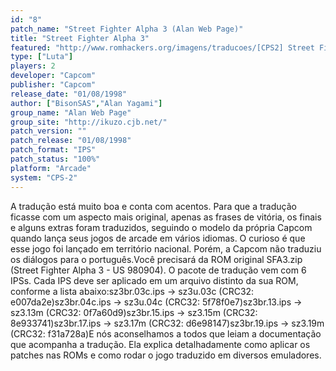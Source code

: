 ```yaml
---
id: "8"
patch_name: "Street Fighter Alpha 3 (Alan Web Page)"
title: "Street Fighter Alpha 3"
featured: "http://www.romhackers.org/imagens/traducoes/[CPS2] Street Fighter Alpha 3 - NGBRT - Logo.png"
type: ["Luta"]
players: 2
developer: "Capcom"
publisher: "Capcom"
release_date: "01/08/1998"
author: ["BisonSAS","Alan Yagami"]
group_name: "Alan Web Page"
group_site: "http://ikuzo.cjb.net/"
patch_version: ""
patch_release: "01/08/1998"
patch_format: "IPS"
patch_status: "100%"
platform: "Arcade"
system: "CPS-2"
---
```


A tradução está muito boa e conta com acentos. Para que a tradução ficasse com um aspecto mais original, apenas as frases de vitória, os finais e alguns extras foram traduzidos, seguindo o modelo da própria Capcom quando lança seus jogos de arcade em vários idiomas. O curioso é que esse jogo foi lançado em território nacional. Porém, a Capcom não traduziu os diálogos para o português.Você precisará da ROM original SFA3.zip (Street Fighter Alpha 3 - US 980904). O pacote de tradução vem com 6 IPSs. Cada IPS deve ser aplicado em um arquivo distinto da sua ROM, conforme a lista abaixo:sz3br.03c.ips -> sz3u.03c (CRC32: e007da2e)sz3br.04c.ips -> sz3u.04c (CRC32: 5f78f0e7)sz3br.13.ips -> sz3.13m (CRC32: 0f7a60d9)sz3br.15.ips -> sz3.15m (CRC32: 8e933741)sz3br.17.ips -> sz3.17m (CRC32: d6e98147)sz3br.19.ips -> sz3.19m (CRC32: f31a728a)E nós aconselhamos a todos que leiam a documentação que acompanha a tradução. Ela explica detalhadamente como aplicar os patches nas ROMs e como rodar o jogo traduzido em diversos emuladores.

